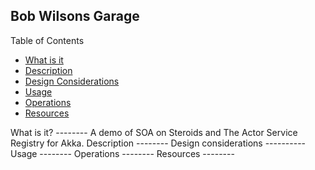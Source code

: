 ## Bob Wilsons Garage ##

Table of Contents

 * [What is it](#what)
 * [Description](#description)
 * [Design Considerations](#how)
 * [Usage](#usage)
 * [Operations](#ops)
 * [Resources](#resources)


<a name="what">
What is it?
--------
</a>
A demo of SOA on Steroids and The Actor Service Registry for Akka.

<a name="description">
Description
--------
</a>

<a name="how">
Design considerations
----------
</a>

<a name="usage">
Usage
--------
</a>


<a name="ops">
Operations
--------
</a>


<a name="resources">
Resources
--------
</a>
